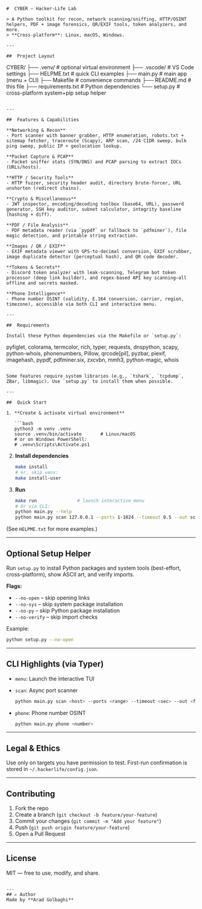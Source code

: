```
# ​ CYBER — Hacker-Life Lab

> A Python toolkit for recon, network scanning/sniffing, HTTP/OSINT helpers, PDF + image forensics, QR/EXIF tools, token analyzers, and more.  
> **Cross-platform**: Linux, macOS, Windows.

---

##  Project Layout

```

CYBER/
├── .venv/             # optional virtual environment
├── .vscode/           # VS Code settings
├── HELPME.txt         # quick CLI examples
├── main.py            # main app (menu + CLI)
├── Makefile           # convenience commands
├── README.md          # this file
├── requirements.txt   # Python dependencies
└── setup.py           # cross-platform system+pip setup helper

```

---

##  Features & Capabilities

**Networking & Recon**
- Port scanner with banner grabber, HTTP enumeration, robots.txt + sitemap fetcher, traceroute (Scapy), ARP scan, /24 CIDR sweep, bulk ping sweep, public IP + geolocation lookup.

**Packet Capture & PCAP**
- Packet sniffer stats (SYN/DNS) and PCAP parsing to extract IOCs (URLs/hosts).

**HTTP / Security Tools**
- HTTP fuzzer, security header audit, directory brute-forcer, URL unshorten (redirect chains).

**Crypto & Miscellaneous**
- JWT inspector, encoding/decoding toolbox (base64, URL), password generator, SSH key auditor, subnet calculator, integrity baseline (hashing + diff).

**PDF / File Analysis**
- PDF metadata reader (via `pypdf` or fallback to `pdfminer`), file magic detection, and printable string extraction.

**Images / QR / EXIF**
- EXIF metadata viewer with GPS-to-decimal conversion, EXIF scrubber, image duplicate detector (perceptual hash), and QR code decoder.

**Tokens & Secrets**
- Discord token analyzer with leak-scanning, Telegram bot token processor (deep link builder), and regex-based API key scanning—all offline and secrets masked.

**Phone Intelligence**
- Phone number OSINT (validity, E.164 conversion, carrier, region, timezone), accessible via both CLI and interactive menu.

---

##  Requirements

Install these Python dependencies via the Makefile or `setup.py`:

```

pyfiglet, colorama, termcolor, rich, typer, requests, dnspython, scapy,
python-whois, phonenumbers, Pillow, qrcode\[pil], pyzbar, piexif, imagehash,
pypdf, pdfminer.six, zxcvbn, mmh3, python-magic, whois

````

Some features require system libraries (e.g., `tshark`, `tcpdump`, ZBar, libmagic). Use `setup.py` to install them when possible.

---

##  Quick Start

1. **Create & activate virtual environment**

   ```bash
   python3 -m venv .venv
   source .venv/bin/activate       # Linux/macOS
   # or on Windows PowerShell:
   # .venv\Scripts\Activate.ps1
````

2. **Install dependencies**

   ```bash
   make install
   # or, skip venv:
   make install-user
   ```

3. **Run**

   ```bash
   make run               # launch interactive menu
   # Or via CLI:
   python main.py --help
   python main.py scan 127.0.0.1 --ports 1-1024 --timeout 0.5 --out scan.json
   ```

(See `HELPME.txt` for more examples.)

---

## Optional Setup Helper

Run `setup.py` to install Python packages and system tools (best-effort, cross-platform), show ASCII art, and verify imports.

**Flags:**

* `--no-open` – skip opening links
* `--no-sys` – skip system package installation
* `--no-py` – skip Python package installation
* `--no-verify` – skip import checks

Example:

```bash
python setup.py --no-open
```

---

## CLI Highlights (via Typer)

* `menu`: Launch the interactive TUI
* `scan`: Async port scanner

  ```bash
  python main.py scan <host> --ports <range> --timeout <sec> --out <file>
  ```
* `phone`: Phone number OSINT

  ```bash
  python main.py phone <number>
  ```

---

## Legal & Ethics

Use only on targets you have permission to test. First-run confirmation is stored in `~/.hackerlife/config.json`.

---

## Contributing

1. Fork the repo
2. Create a branch (`git checkout -b feature/your-feature`)
3. Commit your changes (`git commit -m "Add your feature"`)
4. Push (`git push origin feature/your-feature`)
5. Open a Pull Request

---

## License

MIT — free to use, modify, and share.

```

---
## ✍️ Author
Made by **Arad Golbaghi**  
